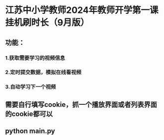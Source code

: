 # 江苏中小学教师2024年教师开学第一课挂机刷时长（9月版）
## 功能：
  ### 1.获取需要学习的视频信息
  ### 2.定时提交数据，模拟在线看视频  
  ### 3.自动学习下一个视频
## 需要自行填写cookie，抓一个播放界面或者列表界面的cookie都可以
## python main.py
